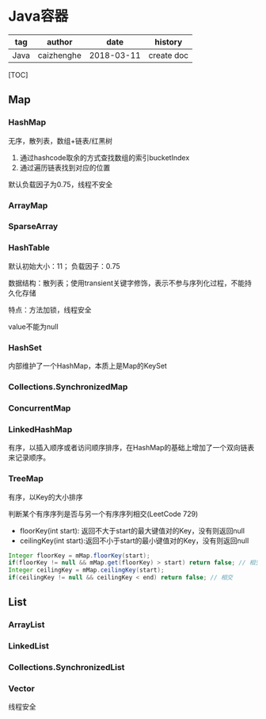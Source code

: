 # Java容器

| tag  | author     | date       | history    |
| ---- | ---------- | ---------- | ---------- |
| Java | caizhenghe | 2018-03-11 | create doc |

[TOC]

## Map

### HashMap

无序，散列表，数组+链表/红黑树

1. 通过hashcode取余的方式查找数组的索引bucketIndex
2. 通过遍历链表找到对应的位置

默认负载因子为0.75，线程不安全

### ArrayMap

### SparseArray

### HashTable

默认初始大小：11； 负载因子：0.75

数据结构：散列表；使用transient关键字修饰，表示不参与序列化过程，不能持久化存储

特点：方法加锁，线程安全

value不能为null

### HashSet

内部维护了一个HashMap，本质上是Map的KeySet

### Collections.SynchronizedMap

### ConcurrentMap

### LinkedHashMap

有序，以插入顺序或者访问顺序排序，在HashMap的基础上增加了一个双向链表来记录顺序。

### TreeMap

有序，以Key的大小排序

判断某个有序序列是否与另一个有序序列相交(LeetCode 729)

- floorKey(int start): 返回不大于start的最大键值对的Key，没有则返回null
- ceilingKey(int start):返回不小于start的最小键值对的Key，没有则返回null

```java
Integer floorKey = mMap.floorKey(start);
if(floorKey != null && mMap.get(floorKey) > start) return false; // 相交
Integer ceilingKey = mMap.ceilingKey(start);
if(ceilingKey != null && ceilingKey < end) return false; // 相交
```

## 

## List

### ArrayList

### LinkedList

### Collections.SynchronizedList

### Vector

线程安全

